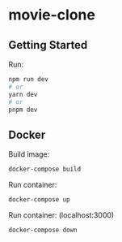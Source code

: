 # movie-clone

## Getting Started

Run:

```bash
npm run dev
# or
yarn dev
# or
pnpm dev
```

## Docker

Build image:

```bash
docker-compose build
```

Run container:

```bash
docker-compose up
```

Run container: (localhost:3000)

```bash
docker-compose down
```
